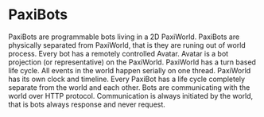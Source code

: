 PaxiBots
========
PaxiBots are programmable bots living in a 2D PaxiWorld. PaxiBots are physically separated from PaxiWorld, that is they are runing out of world process. Every bot has a remotely controlled Avatar. Avatar is a bot projection (or representative) on the PaxiWorld.
PaxiWorld has a turn based life cycle. All events in the world happen serially on one thread. PaxiWorld has its own clock and timeline. Every PaxiBot has a life cycle completely separate from the world and each other. Bots are communicating with the world over HTTP protocol. Communication is always initiated by the world, that is bots always response and never request.